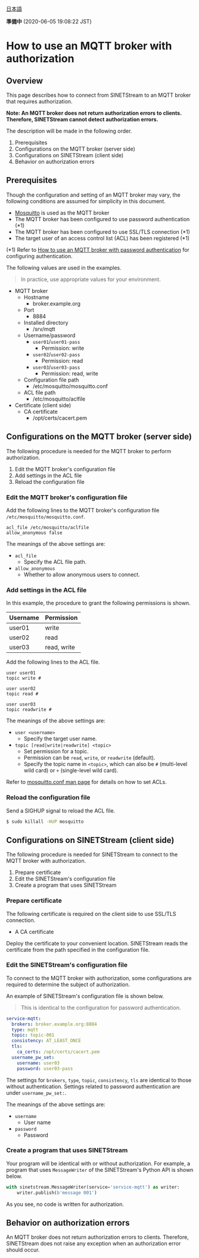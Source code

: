 <!--
Copyright (C) 2020 National Institute of Informatics

Licensed to the Apache Software Foundation (ASF) under one
or more contributor license agreements.  See the NOTICE file
distributed with this work for additional information
regarding copyright ownership.  The ASF licenses this file
to you under the Apache License, Version 2.0 (the
"License"); you may not use this file except in compliance
with the License.  You may obtain a copy of the License at

  http://www.apache.org/licenses/LICENSE-2.0

Unless required by applicable law or agreed to in writing,
software distributed under the License is distributed on an
"AS IS" BASIS, WITHOUT WARRANTIES OR CONDITIONS OF ANY
KIND, either express or implied.  See the License for the
specific language governing permissions and limitations
under the License.
-->

[日本語](mqtt-authorization.md)

**準備中** (2020-06-05 19:08:22 JST)

# How to use an MQTT broker with authorization

## Overview

This page describes how to connect from SINETStream to an MQTT broker that requires authorization.

**Note: An MQTT broker does not return authorization errors to clients.
Therefore, SINETStream cannot detect authorization errors.**

The description will be made in the following order.

1. Prerequisites
1. Configurations on the MQTT broker (server side)
1. Configurations on SINETStream (client side)
1. Behavior on authorization errors

## Prerequisites

Though the configuration and setting of an MQTT broker may vary, the following conditions are assumed for simplicity in this document.

* [Mosquitto](https://mosquitto.org/) is used as the MQTT broker
* The MQTT broker has been configured to use password authentication (*1)
* The MQTT broker has been configured to use SSL/TLS connection (*1)
* The target user of an access control list (ACL) has been registered (*1)

(*1) Refer to [How to use an MQTT broker with password authentication](mqtt-authentication-password.en.md) for configuring authentication.

The following values are used in the examples.
> In practice, use appropriate values for your environment.

* MQTT broker
    * Hostname
        * broker.example.org
    * Port
        * 8884
    * Installed directory
        * /srv/mqtt
    * Username/password
        * `user01`/`user01-pass`
            * Permission: write
        * `user02`/`user02-pass`
            * Permission: read
        * `user03`/`user03-pass`
            * Permission: read, write
    * Configuration file path
        * /etc/mosquitto/mosquitto.conf
    * ACL file path
        * /etc/mosquitto/aclfile
* Certificate (client side)
    * CA certificate
        * /opt/certs/cacert.pem

## Configurations on the MQTT broker (server side)

The following procedure is needed for the MQTT broker to perform authorization.

1. Edit the MQTT broker's configuration file
1. Add settings in the ACL file
1. Reload the configuration file

### Edit the MQTT broker's configuration file

Add the following lines to the MQTT broker's configuration file `/etc/mosquitto/mosquitto.conf`.

```properties
acl_file /etc/mosquitto/aclfile
allow_anonymous false
```

The meanings of the above settings are:

* `acl_file`
    * Specify the ACL file path.
* `allow_anonymous`
    * Whether to allow anonymous users to connect.

### Add settings in the ACL file

In this example, the procedure to grant the following permissions is shown.

| Username | Permission |
| --- | --- |
| user01 | write |
| user02 | read |
| user03 | read, write|

Add the following lines to the ACL file.

```properties
user user01
topic write #

user user02
topic read #

user user03
topic readwrite #
```

The meanings of the above settings are:

* `user <username>`
    * Specify the target user name.
* `topic [read|write|readwrite] <topic>`
    * Set permission for a topic.
    * Permission can be `read`, `write`, or `readwrite` (default).
    * Specify the topic name in `<topic>`, which can also be `#` (multi-level wild card) or `+` (single-level wild card).

Refer to [mosquitto.conf man page](https://mosquitto.org/man/mosquitto-conf-5.html) for details on how to set ACLs.

### Reload the configuration file

Send a SIGHUP signal to reload the ACL file.

```bash
$ sudo killall -HUP mosquitto
```

## Configurations on SINETStream (client side)

The following procedure is needed for SINETStream to connect to the MQTT broker with authorization.

1. Prepare certificate
1. Edit the SINETStream's configuration file
1. Create a program that uses SINETStream

### Prepare certificate

The following certificate is required on the client side to use SSL/TLS connection.

* A CA certificate

Deploy the certificate to your convenient location.
SINETStream reads the certificate from the path specified in the configuration file.

### Edit the SINETStream's configuration file

To connect to the MQTT broker with authorization, some configurations are required to determine the subject of authorization.

An example of SINETStream's configuration file is shown below.

> This is identical to the configuration for password authentication.

```yaml
service-mqtt:
  brokers: broker.example.org:8884
  type: mqtt
  topic: topic-001
  consistency: AT_LEAST_ONCE
  tls:
    ca_certs: /opt/certs/cacert.pem
  username_pw_set:
    username: user03
    password: user03-pass
```

The settings for `brokers`, `type`, `topic`, `consistency`, `tls` are identical to those without authentication.
Settings related to password authentication are under `username_pw_set:`.

The meanings of the above settings are:

* `username`
    * User name
* `password`
    * Password

### Create a program that uses SINETStream

Your program will be identical with or without authorization.
For example, a program that uses `MessageWriter` of the SINETStream's Python API is shown below.

```python
with sinetstream.MessageWriter(service='service-mqtt') as writer:
    writer.publish(b'message 001')
```

As you see, no code is written for authorization.

## Behavior on authorization errors

An MQTT broker does not return authorization errors to clients.
Therefore, SINETStream does not raise any exception when an authorization error should occur.
